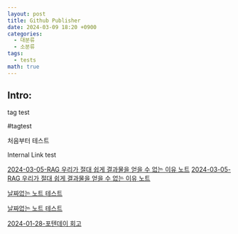 ```yaml
---
layout: post
title: Github Publisher
date: 2024-03-09 18:20 +0900
categories:
  - 대분류
  - 소분류
tags:
  - tests
math: true
---
```


## Intro: 

tag test

#tagtest


처음부터 테스트

Internal Link test

[2024-03-05-RAG 우리가 절대 쉽게 결과물을 얻을 수 없는 이유 노트](2024-03-05-RAG%20우리가%20절대%20쉽게%20결과물을%20얻을%20수%20없는%20이유%20노트.md)
[2024-03-05-RAG 우리가 절대 쉽게 결과물을 얻을 수 없는 이유 노트](2024-03-05-RAG%20우리가%20절대%20쉽게%20결과물을%20얻을%20수%20없는%20이유%20노트.md)

[날짜없는 노트 테스트](_posts/날짜없는%20노트%20테스트.md)

[날짜없는 노트 테스트](날짜없는%20노트%20테스트.md)

[2024-01-28-포텐데이 회고](_posts/2024-01-28-포텐데이%20회고.md)